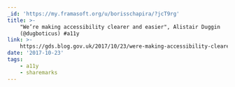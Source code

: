 ```yaml
---
_id: 'https://my.framasoft.org/u/borisschapira/?jcT9rg'
title: >-
    "We’re making accessibility clearer and easier", Alistair Duggin
    (@dugboticus) #a11y
link: >-
    https://gds.blog.gov.uk/2017/10/23/were-making-accessibility-clearer-and-easier/
date: '2017-10-23'
tags:
    - a11y
    - sharemarks
---
```


<div class="markdown"><p></p></div>
